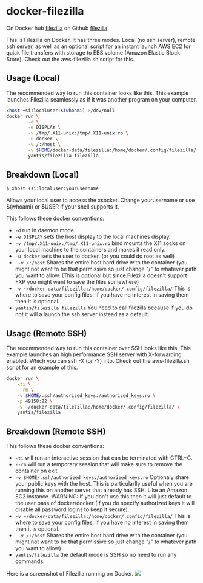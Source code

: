 # docker-filezilla

On Docker hub [filezilla](https://registry.hub.docker.com/u/yantis/filezilla)
on Github [filezilla](https://github.com/yantis/filezilla)

This is Filezilla on Docker. It has three modes. Local (no ssh server), remote ssh server, as
well as an optional script for an instant launch AWS EC2 for quick file transfers with 
storage to EBS volume (Amazon Elastic Block Store). Check out the aws-filezilla.sh script for this.


## Usage (Local)

The recommended way to run this container looks like this. This example launches Filezilla seamlessly as
if it was another program on your computer.

```bash
xhost +si:localuser:$(whoami) >/dev/null
docker run \
        -d \
        -e DISPLAY \
        -v /tmp/.X11-unix:/tmp/.X11-unix:ro \
        -u docker \
        -v /:/host \
        -v $HOME/docker-data/filezilla:/home/docker/.config/filezilla/ \
        yantis/filezilla filezilla
```

## Breakdown (Local)

```bash
$ xhost +si:localuser:yourusername
```

Allows your local user to access the xsocket. Change yourusername or use $(whoami)
or $USER if your shell supports it.

This follows these docker conventions:

* `-d` run in daemon mode. 
* `-e DISPLAY` sets the host display to the local machines display.
* `-v /tmp/.X11-unix:/tmp/.X11-unix:ro` bind mounts the X11 socks on your local machine
to the containers and makes it read only.
* `-u docker` sets the user to docker. (or you could do root as well)
* ` -v /:/host` Shares the entire host hard drive with the container (you might not want to be
that permissive so just change "/" to whatever path you want to allow.
(This is optional but since Filezilla doesn't support FXP you might want to save the files somewhere)
* `-v ~/docker-data/filezilla:/home/docker/.config/filezilla/` This is where to save your config files.
If you have no interest in saving them then it is optional.
* `yantis/filezilla filezilla` You need to call filezilla because if you do not it will a launch the ssh
server instead as a default.


## Usage (Remote SSH)

The recommended way to run this container over SSH looks like this. This example launches an high performance SSH
server with X-forwarding enabled. Which you can ssh -X (or -Y) into. Check out the aws-filezilla.sh script for an example of this. 


```bash
docker run \
    -ti \
    --rm \
    -v $HOME/.ssh/authorized_keys:/authorized_keys:ro \
    -p 49158:22 \
    -v ~/docker-data/filezilla:/home/docker/.config/filezilla/ \
    yantis/filezilla
```

## Breakdown (Remote SSH)

This follows these docker conventions:

* `-ti` will run an interactive session that can be terminated with CTRL+C.
* `--rm` will run a temporary session that will make sure to remove the container on exit.
* `-v $HOME/.ssh/authorized_keys:/authorized_keys:ro` Optionaly share your public keys with the host.
This is particularlly useful when you are running this on another server that already has SSH. Like an 
Amazon EC2 instance. WARNING: If you don't use this then it will just default to the user pass of docker/docker
(If you do specify authorized keys it will disable all password logins to keep it secure).
* `-v ~/docker-data/filezilla:/home/docker/.config/filezilla/` This is where to save your config files.
If you have no interest in saving them then it is optional.
* ` -v /:/host` Shares the entire host hard drive with the container (you might not want to be
that permissive so just change "/" to whatever path you want to allow)
* `yantis/filezilla` the default mode is SSH so no need to run any commands.

Here is a screenshot of Filezilla running on Docker.
![](http://yantis-scripts.s3.amazonaws.com/Screenshot_2015-04-10_02-01-50.png)
